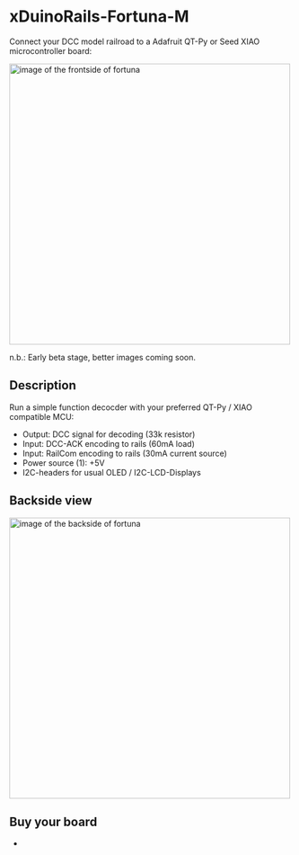 # xDuinoRails-Fortuna-M
Connect your DCC model railroad to a Adafruit QT-Py or Seed XIAO microcontroller board:

<img width="500" alt="image of the frontside of fortuna" src="https://github.com/user-attachments/assets/fd59aa83-b9cc-40bc-865e-81d18020966d" />

n.b.: Early beta stage, better images coming soon.

## Description
Run a simple function decocder with your preferred QT-Py / XIAO compatible MCU:

- Output: DCC signal for decoding (33k resistor)
- Input: DCC-ACK encoding to rails (60mA load)
- Input: RailCom encoding to rails (30mA current source)
- Power source (1): +5V
- I2C-headers for usual OLED / I2C-LCD-Displays

## Backside view

<img width="500" alt="image of the backside of fortuna" src="https://github.com/user-attachments/assets/152b31a5-e526-4fd9-8085-543746732f62" />

## Buy your board

- <coming soon>
